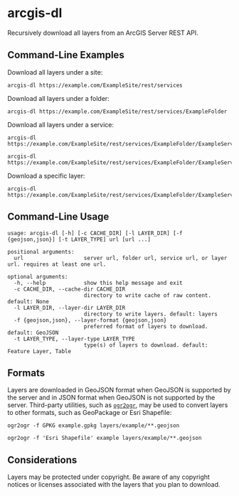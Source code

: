 # arcgis-dl

Recursively download all layers from an ArcGIS Server REST API.

## Command-Line Examples

Download all layers under a site:
```
arcgis-dl https://example.com/ExampleSite/rest/services
```
Download all layers under a folder:
```
arcgis-dl https://example.com/ExampleSite/rest/services/ExampleFolder
```
Download all layers under a service:
```
arcgis-dl https://example.com/ExampleSite/rest/services/ExampleFolder/ExampleService
```
```
arcgis-dl https://example.com/ExampleSite/rest/services/ExampleFolder/ExampleService/ExampleType
```
Download a specific layer:
```
arcgis-dl https://example.com/ExampleSite/rest/services/ExampleFolder/ExampleService/ExampleType/0
```

## Command-Line Usage

```
usage: arcgis-dl [-h] [-c CACHE_DIR] [-l LAYER_DIR] [-f {geojson,json}] [-t LAYER_TYPE] url [url ...]

positional arguments:
  url                   server url, folder url, service url, or layer url. requires at least one url.

optional arguments:
  -h, --help            show this help message and exit
  -c CACHE_DIR, --cache-dir CACHE_DIR
                        directory to write cache of raw content. default: None
  -l LAYER_DIR, --layer-dir LAYER_DIR
                        directory to write layers. default: layers
  -f {geojson,json}, --layer-format {geojson,json}
                        preferred format of layers to download. default: GeoJSON
  -t LAYER_TYPE, --layer-type LAYER_TYPE
                        type(s) of layers to download. default: Feature Layer, Table
```

## Formats

Layers are downloaded in GeoJSON format when GeoJSON is supported by the server and in JSON format when GeoJSON is not supported by the server. Third-party utilities, such as [`ogr2ogr`](https://gdal.org/programs/ogr2ogr.html), may be used to convert layers to other formats, such as GeoPackage or Esri Shapefile:

```
ogr2ogr -f GPKG example.gpkg layers/example/**.geojson
```
```
ogr2ogr -f 'Esri Shapefile' example layers/example/**.geojson
```

## Considerations

Layers may be protected under copyright. Be aware of any copyright notices or licenses associated with the layers that you plan to download.
